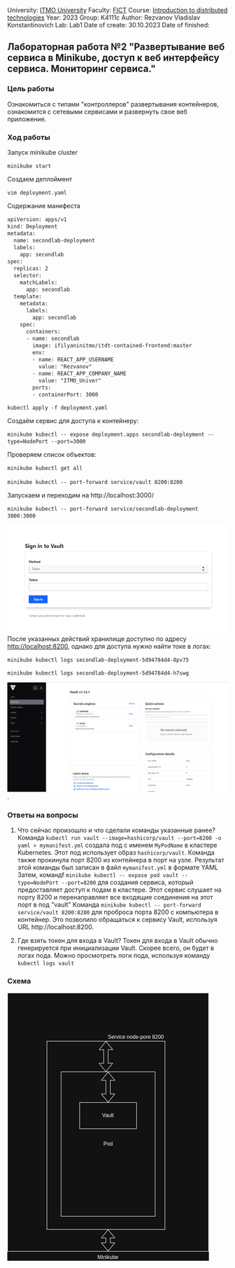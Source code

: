 University: [ITMO University](https://itmo.ru/ru/)
Faculty: [FICT](https://fict.itmo.ru)
Course: [Introduction to distributed technologies](https://github.com/itmo-ict-faculty/introduction-to-distributed-technologies)
Year: 2023
Group: K4111c
Author: Rezvanov Vladislav Konstantinovich
Lab: Lab1
Date of create: 30.10.2023
Date of finished:

## Лабораторная работа №2 "Развертывание веб сервиса в Minikube, доступ к веб интерфейсу сервиса. Мониторинг сервиса."
### Цель работы
Ознакомиться с типами "контроллеров" развертывания контейнеров, ознакомится с сетевыми сервисами и развернуть свое веб приложение.
### Ход работы
Запуск minikube cluster
```
minikube start
```
Создаем деплоймент
```
vim deployment.yaml

```
Содержание манифеста

```
apiVersion: apps/v1
kind: Deployment
metadata:
  name: secondlab-deployment
  labels:
    app: secondlab
spec:
  replicas: 2
  selector:
    matchLabels:
      app: secondlab
  template:
    metadata:
      labels:
        app: secondlab
    spec:
      containers:
      - name: secondlab
        image: ifilyaninitmo/itdt-contained-frontend:master
        env:
        - name: REACT_APP_USERNAME
          value: "Rezvanov"
        - name: REACT_APP_COMPANY_NAME
          value: "ITMO_Univer"
        ports:
        - containerPort: 3000
```
```
kubectl apply -f deployment.yaml

```
Создаём сервис для доступа к контейнеру:
```
minikube kubectl -- expose deployment.apps secondlab-deployment --type=NodePort --port=3000

```

Проверяем список объектов:
```
minikube kubectl get all

minikube kubectl -- port-forward service/vault 8200:8200
```
Запускаем и переходим на http://localhost:3000/
```
minikube kubectl -- port-forward service/secondlab-deployment 3000:3000
```
![img2](https://github.com/ItsEND/2023-introduction_to_distributed_technologies-K4111c-Rezvanov_V_K/blob/23398d80260130f00c836e595c818771f036f5e7/Lab%201/vault_sign.png)
После указанных действий хранилище доступно по адресу [http://localhost:8200](http://localhost:8200), однако для доступа нужно найти токе в логах:
```
minikube kubectl logs secondlab-deployment-5d94784d4-8pv75

```
```
minikube kubectl logs secondlab-deployment-5d94784d4-h7swg 

```
![img3](https://github.com/ItsEND/2023-introduction_to_distributed_technologies-K4111c-Rezvanov_V_K/blob/4b892d341d30037325f8497fa6d62698b6a37888/Lab%201/photo_2023-11-09_19-18-20.jpg).
### Ответы на вопросы
1. Что сейчас произошло и что сделали команды указанные ранее?
Команда `kubectl run vault --image=hashicorp/vault --port=8200 -o yaml > mymanifest.yml` создала под с именем `MyPodName` в кластере Kubernetes.
Этот под использует образ `hashicorp/vault`. Команда также прокинула порт 8200 из контейнера в порт на узле. 
Результат этой команды был записан в файл `mymanifest.yml` в формате YAML
Затем, командf `minikube kubectl -- expose pod vault --type=NodePort --port=8200` для создания сервиса, который предоставляет доступ к подам в кластере.
Этот сервис слушает на порту 8200 и перенаправляет все входящие соединения на этот порт в под "vault"
Команда `minikube kubectl -- port-forward service/vault 8200:8200` для проброса порта 8200 с компьютера в контейнер. Это позволило обращаться к сервису Vault, используя URL http://localhost:8200.


2. Где взять токен для входа в Vault?
Токен для входа в Vault обычно генерируется при инициализации Vault. 
Скорее всего, он будет в логах пода. Можно просмотреть логи пода, используя команду `kubectl logs vault`

### Схема
![schema](https://github.com/ItsEND/2023-introduction_to_distributed_technologies-K4111c-Rezvanov_V_K/blob/37f9511d7f89ca594585173879f313b4c7aef1ff/Lab%201/%D0%9A%D0%BE%D0%BD%D1%82%D0%B5%D0%B9%D0%BD%D0%B5%D1%80.drawio.png)
